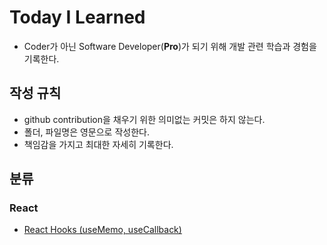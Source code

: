 # Today I Learned
* Coder가 아닌 Software Developer(**Pro**)가 되기 위해 개발 관련 학습과 경험을 기록한다.

## 작성 규칙
* github contribution을 채우기 위한 의미없는 커밋은 하지 않는다.
* 폴더, 파일명은 영문으로 작성한다.
* 책임감을 가지고 최대한 자세히 기록한다.

## 분류

### React
* [React Hooks (useMemo, useCallback)](https://github.com/junho01052/TIL/blob/main/React/React%20Hooks%20(useMemo.%20useCallback).md)

